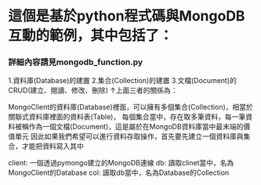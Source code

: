 # 這個是基於python程式碼與MongoDB互動的範例，其中包括了：
### 詳細內容請見mongodb_function.py

1.資料庫(Database)的建置
2.集合(Collection)的建置
3.文檔(Document)的CRUD(建立、閱讀、修改、刪除)
↑上面三者的關係為：

MongoClient的資料庫(Database)裡面，可以擁有多個集合(Collection)，相當於關聯式資料庫裡面的資料表(Table)，
每個集合當中，存在取多筆資料，每一筆資料被稱作為一個文檔(Document)，這是屬於在MongoDB資料庫當中最末端的價值單元
因此如果我們希望可以進行資料存取操作，首先要先建立一個資料庫與集合，才能把資料寫入其中

client: 一個透過pymongo建立的MongoDB連線
db: 讀取clinet當中，名為MongoClient的Database
col: 讀取db當中，名為Database的Collection